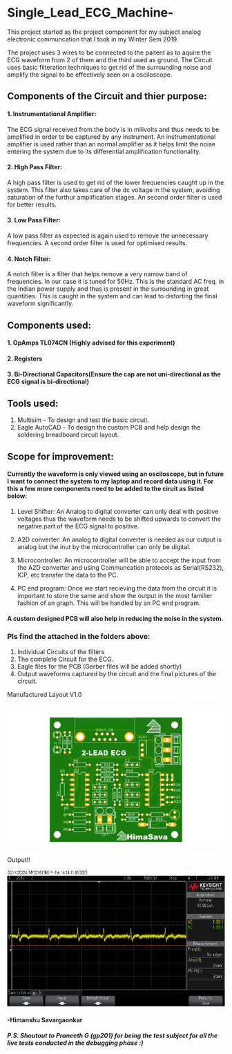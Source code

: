 # Single_Lead_ECG_Machine-

This project started as the project component for my subject analog electronic communcation that I took in my Winter Sem 2019.

The project uses 3 wires to be connected to the paitent as to aquire the ECG waveform from 2 of them and the third used as ground. The Circuit uses basic filteration techniques to get rid of the surrounding noise and amplify the signal to be effectively seen on a osciloscope.

## Components of the Circuit and thier purpose:
#### 1. Instrumentational Amplifier:
The ECG signal received from the body is in milivolts and thus needs to be amplified in order to be captured by any instrument. An instrumentational amplifier is used rather than an normal amplifier as it helps limit the noise entering the system due to its differential amplification functionality.

#### 2. High Pass Filter:
A high pass filter is used to get rid of the lower frequencies caught up in the system. This filter also takes care of the dc voltage in the system, avoiding saturation of the furthur amplification stages. An second order filter is used for better results.

#### 3. Low Pass Filter:
A low pass filter as expected is again used to remove the unnecessary frequencies. A second order filter is used for optimised results.

#### 4. Notch Filter:
A notch filter is a filter that helps remove a very narrow band of frequencies. In our case it is tuned for 50Hz. This is the standard AC freq. in the Indian power supply and thus is present in the surrounding in great quantities. This is caught in the system and can lead to distorting the final waveform significantly.

## Components used:
#### 1. OpAmps TL074CN (Highly advised for this experiment)
#### 2. Registers 
#### 3. Bi-Directional Capacitors(Ensure the cap are not uni-directional as the ECG signal is bi-directional)

## Tools used:
1. Multisim - To design and test the basic circuit.
2. Eagle AutoCAD - To design the custom PCB and help design the soldering breadboard circuit layout.

## Scope for improvement:
#### Currently the waveform is only viewed using an osciloscope, but in future I want to connect the system to my laptop and record data using it. For this a few more components need to be added to the ciruit as listed below:

1. Level Shifter:
An Analog to digital converter can only deal with positive voltages thus the waveform needs to be shifted upwards to convert the negative part of the ECG signal to positive.

2. A2D converter:
An analog to digital converter is needed as our output is analog but the inut by the microcontroller can only be digital.

3. Microcontroller:
An microcontroller will be able to accept the input from the A2D converter and using Communcation protocols as Serial(RS232), ICP, etc transfer the data to the PC.

4. PC end program:
Once we start recieving the data from the circuit it is important to store the same and show the output in the most familier fashion of an graph. This will be handled by an PC end program.

#### A custom designed PCB will also help in reducing the noise in the system.


### Pls find the attached in the folders above:
1. Individual Circuits of the filters
2. The complete Circuit for the ECG.
3. Eagle files for the PCB (Gerber files will be added shortly)
4. Output waveforms captured by the circuit and the final pictures of the circuit.

Manufactured Layout V1.0

![image](Result_imgs/2-Lead_ECG.png)

Output!!

![image](Result_imgs/gp_5.png)


#### -Himanshu Savargaonkar
##### P.S. Shoutout to Praneeth G (gp201) for being the test subject for all the live tests conducted in the debugging phase :)
